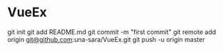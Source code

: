 # VueEx
git init
git add README.md
git commit -m "first commit"
git remote add origin git@github.com:una-sara/VueEx.git
git push -u origin master
